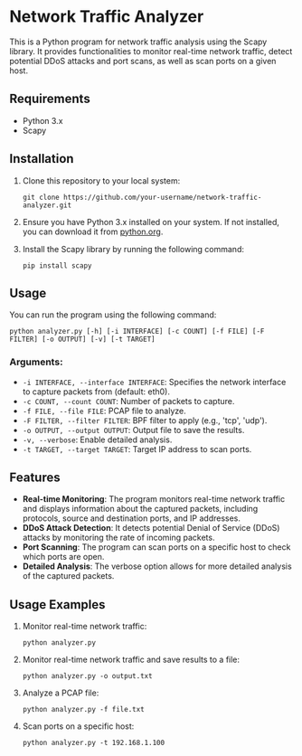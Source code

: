 # Network Traffic Analyzer

This is a Python program for network traffic analysis using the Scapy library. It provides functionalities to monitor real-time network traffic, detect potential DDoS attacks and port scans, as well as scan ports on a given host.

## Requirements

- Python 3.x
- Scapy

## Installation

1. Clone this repository to your local system:

    ```
    git clone https://github.com/your-username/network-traffic-analyzer.git
    ```

2. Ensure you have Python 3.x installed on your system. If not installed, you can download it from [python.org](https://www.python.org/).

3. Install the Scapy library by running the following command:

    ```
    pip install scapy
    ```

## Usage

You can run the program using the following command:
```
python analyzer.py [-h] [-i INTERFACE] [-c COUNT] [-f FILE] [-F FILTER] [-o OUTPUT] [-v] [-t TARGET]
```
### Arguments:

- `-i INTERFACE, --interface INTERFACE`: Specifies the network interface to capture packets from (default: eth0).
- `-c COUNT, --count COUNT`: Number of packets to capture.
- `-f FILE, --file FILE`: PCAP file to analyze.
- `-F FILTER, --filter FILTER`: BPF filter to apply (e.g., 'tcp', 'udp').
- `-o OUTPUT, --output OUTPUT`: Output file to save the results.
- `-v, --verbose`: Enable detailed analysis.
- `-t TARGET, --target TARGET`: Target IP address to scan ports.

## Features

- **Real-time Monitoring**: The program monitors real-time network traffic and displays information about the captured packets, including protocols, source and destination ports, and IP addresses.
- **DDoS Attack Detection**: It detects potential Denial of Service (DDoS) attacks by monitoring the rate of incoming packets.
- **Port Scanning**: The program can scan ports on a specific host to check which ports are open.
- **Detailed Analysis**: The verbose option allows for more detailed analysis of the captured packets.

## Usage Examples

1. Monitor real-time network traffic:

    ```
    python analyzer.py
    ```

2. Monitor real-time network traffic and save results to a file:

    ```
    python analyzer.py -o output.txt
    ```

3. Analyze a PCAP file:

    ```
    python analyzer.py -f file.txt
    ```

4. Scan ports on a specific host:

    ```
    python analyzer.py -t 192.168.1.100
    ```


